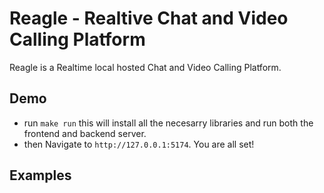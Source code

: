 # Reagle - Realtive Chat and Video Calling Platform 
Reagle is a Realtime local hosted Chat and Video Calling Platform.
## Demo
* run ``` make run ``` this will install all the necesarry libraries and run both the frontend and backend server.
* then Navigate to ``` http://127.0.0.1:5174 ```. You are all set!
## Examples
